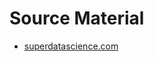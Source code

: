# Source Material

- [superdatascience.com](https://www.superdatascience.com/pages/data-manipulation-in-python)